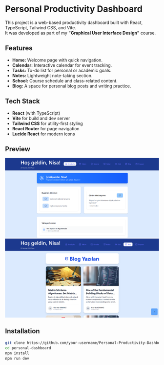 # Personal Productivity Dashboard

This project is a web-based productivity dashboard built with React, TypeScript, Tailwind CSS, and Vite.  
It was developed as part of my **"Graphical User Interface Design"** course.

## Features

- **Home:** Welcome page with quick navigation.
- **Calendar:** Interactive calendar for event tracking.
- **Tasks:** To-do list for personal or academic goals.
- **Notes:** Lightweight note-taking section.
- **School:** Course schedule and class-related content.
- **Blog:** A space for personal blog posts and writing practice.

## Tech Stack

- **React** (with TypeScript)
- **Vite** for build and dev server
- **Tailwind CSS** for utility-first styling
- **React Router** for page navigation
- **Lucide React** for modern icons

## Preview

![Screenshot 1](./images/ss1.png)      
![Screenshot 2](./images/ss2.png)

## Installation

```bash
git clone https://github.com/your-username/Personal-Productivity-Dashboard.git
cd personal-dashboard
npm install
npm run dev
```

